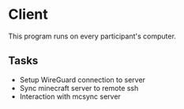 # Client
This program runs on every participant's computer.

## Tasks
* Setup WireGuard connection to server
* Sync minecraft server to remote ssh
* Interaction with mcsync server